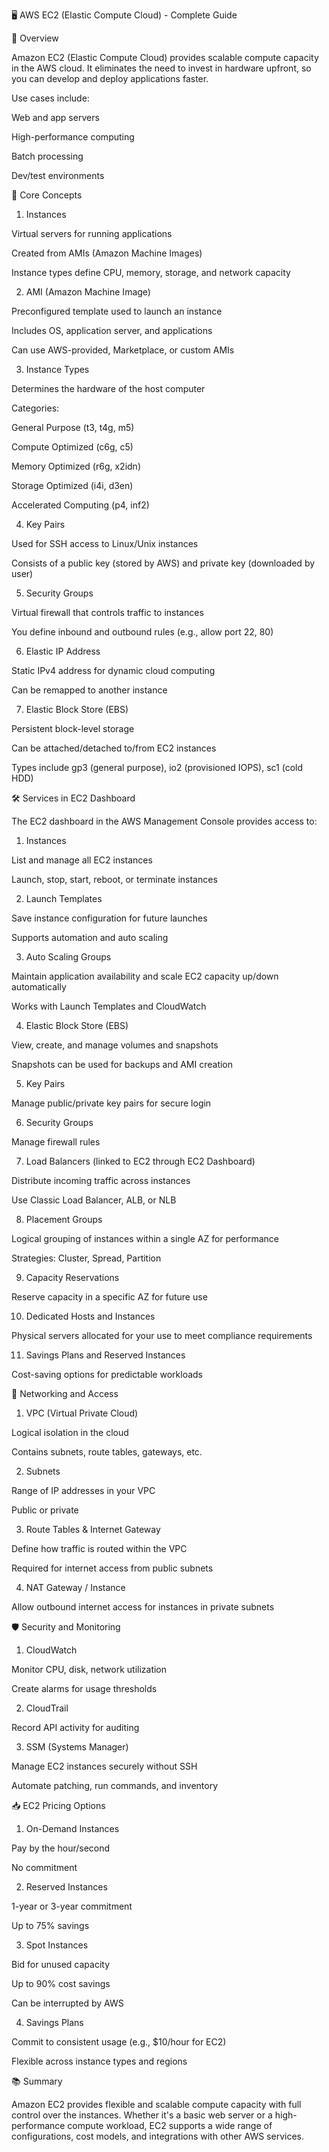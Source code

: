 🖥️ AWS EC2 (Elastic Compute Cloud) - Complete Guide

📌 Overview

Amazon EC2 (Elastic Compute Cloud) provides scalable compute capacity in the AWS cloud. It eliminates the need to invest in hardware upfront, so you can develop and deploy applications faster.

Use cases include:

Web and app servers

High-performance computing

Batch processing

Dev/test environments

🧱 Core Concepts

1. Instances

Virtual servers for running applications

Created from AMIs (Amazon Machine Images)

Instance types define CPU, memory, storage, and network capacity

2. AMI (Amazon Machine Image)

Preconfigured template used to launch an instance

Includes OS, application server, and applications

Can use AWS-provided, Marketplace, or custom AMIs

3. Instance Types

Determines the hardware of the host computer

Categories:

General Purpose (t3, t4g, m5)

Compute Optimized (c6g, c5)

Memory Optimized (r6g, x2idn)

Storage Optimized (i4i, d3en)

Accelerated Computing (p4, inf2)

4. Key Pairs

Used for SSH access to Linux/Unix instances

Consists of a public key (stored by AWS) and private key (downloaded by user)

5. Security Groups

Virtual firewall that controls traffic to instances

You define inbound and outbound rules (e.g., allow port 22, 80)

6. Elastic IP Address

Static IPv4 address for dynamic cloud computing

Can be remapped to another instance

7. Elastic Block Store (EBS)

Persistent block-level storage

Can be attached/detached to/from EC2 instances

Types include gp3 (general purpose), io2 (provisioned IOPS), sc1 (cold HDD)

🛠️ Services in EC2 Dashboard

The EC2 dashboard in the AWS Management Console provides access to:

1. Instances

List and manage all EC2 instances

Launch, stop, start, reboot, or terminate instances

2. Launch Templates

Save instance configuration for future launches

Supports automation and auto scaling

3. Auto Scaling Groups

Maintain application availability and scale EC2 capacity up/down automatically

Works with Launch Templates and CloudWatch

4. Elastic Block Store (EBS)

View, create, and manage volumes and snapshots

Snapshots can be used for backups and AMI creation

5. Key Pairs

Manage public/private key pairs for secure login

6. Security Groups

Manage firewall rules

7. Load Balancers (linked to EC2 through EC2 Dashboard)

Distribute incoming traffic across instances

Use Classic Load Balancer, ALB, or NLB

8. Placement Groups

Logical grouping of instances within a single AZ for performance

Strategies: Cluster, Spread, Partition

9. Capacity Reservations

Reserve capacity in a specific AZ for future use

10. Dedicated Hosts and Instances

Physical servers allocated for your use to meet compliance requirements

11. Savings Plans and Reserved Instances

Cost-saving options for predictable workloads

🧩 Networking and Access

1. VPC (Virtual Private Cloud)

Logical isolation in the cloud

Contains subnets, route tables, gateways, etc.

2. Subnets

Range of IP addresses in your VPC

Public or private

3. Route Tables & Internet Gateway

Define how traffic is routed within the VPC

Required for internet access from public subnets

4. NAT Gateway / Instance

Allow outbound internet access for instances in private subnets

🛡️ Security and Monitoring

1. CloudWatch

Monitor CPU, disk, network utilization

Create alarms for usage thresholds

2. CloudTrail

Record API activity for auditing

3. SSM (Systems Manager)

Manage EC2 instances securely without SSH

Automate patching, run commands, and inventory

📥 EC2 Pricing Options

1. On-Demand Instances

Pay by the hour/second

No commitment

2. Reserved Instances

1-year or 3-year commitment

Up to 75% savings

3. Spot Instances

Bid for unused capacity

Up to 90% cost savings

Can be interrupted by AWS

4. Savings Plans

Commit to consistent usage (e.g., $10/hour for EC2)

Flexible across instance types and regions

📚 Summary

Amazon EC2 provides flexible and scalable compute capacity with full control over the instances. Whether it's a basic web server or a high-performance compute workload, EC2 supports a wide range of configurations, cost models, and integrations with other AWS services.
